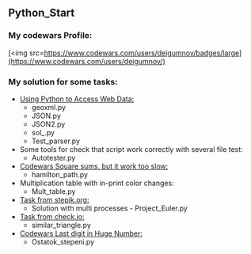 ## Python_Start
### My codewars Profile:
[<img src=https://www.codewars.com/users/deigumnov/badges/large](https://www.codewars.com/users/deigumnov/)
### My solution for some tasks:
* [Using Python to Access Web Data:](https://www.coursera.org/learn/python-network-data)
    * geoxml.py
    * JSON.py
    * JSON2.py
    * sol_.py
    * Test_parser.py
* Some tools for check that script work correctly with several file test:
    * Autotester.py
* [Codewars Square sums, but it work too slow:](https://www.codewars.com/kata/5a667236145c462103000091)
    * hamilton_path.py
* Multiplication table with in-print color changes:
    * Mult_table.py
* [Task from stepik.org:](https://stepik.org/lesson/298795/step/13?unit=280622)
    * Solution with multi processes - Project_Euler.py
* [Task from check.io:](https://py.checkio.org/en/mission/similar-triangles/)
    * similar_triangle.py
* [Codewars Last digit in Huge Number:](https://www.codewars.com/kata/5518a860a73e708c0a000027)
    * Ostatok_stepeni.py